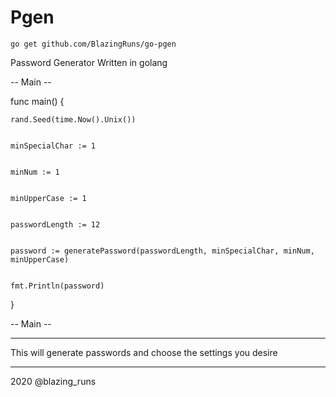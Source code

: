 # Pgen

`go get github.com/BlazingRuns/go-pgen`

Password Generator Written in golang

-- Main --


func main() {

	rand.Seed(time.Now().Unix())
	
	
	minSpecialChar := 1
	
	
	minNum := 1
	
	
	minUpperCase := 1
	
	
	passwordLength := 12
	
	
	password := generatePassword(passwordLength, minSpecialChar, minNum, minUpperCase)
	
	
	fmt.Println(password)
	
	
}


-- Main --

------------------------------------------------------------------


This will generate passwords and choose the settings you desire


------------------------------------------------------------------


2020 @blazing_runs
